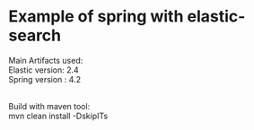 # Example of spring with elastic-search

Main Artifacts used:<br/>
 Elastic version: 2.4<br/> Spring version : 4.2
 
 <br/>
 Build with maven tool:<br/>
 mvn clean install -DskipITs<br/>
 

